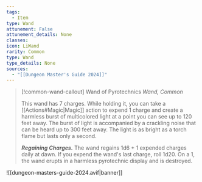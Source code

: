 ```yaml
---
tags:
  - Item
type: Wand
attunement: False
attunement_details: None
classes:
icon: LiWand
rarity: Common
type: Wand
type_details: None
sources: 
  - "[[Dungeon Master's Guide 2024]]"
---
```

>[!common-wand-callout] Wand of Pyrotechnics
>_Wand, Common_
>
>This wand has 7 charges. While holding it, you can take a [[Actions#Magic\|Magic]] action to expend 1 charge and create a harmless burst of multicolored light at a point you can see up to 120 feet away. The burst of light is accompanied by a crackling noise that can be heard up to 300 feet away. The light is as bright as a torch flame but lasts only a second.
>
>**_Regaining Charges._** The wand regains 1d6 + 1 expended charges daily at dawn. If you expend the wand's last charge, roll 1d20. On a 1, the wand erupts in a harmless pyrotechnic display and is destroyed.
>


![[dungeon-masters-guide-2024.avif|banner]]